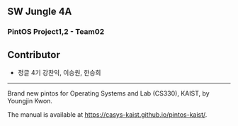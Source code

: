 ## SW Jungle 4A
### PintOS Project1,2 - Team02 
## Contributor
- 정글 4기 강찬익, 이승원, 한승희 
---

Brand new pintos for Operating Systems and Lab (CS330), KAIST, by Youngjin Kwon.

The manual is available at https://casys-kaist.github.io/pintos-kaist/.
